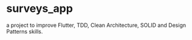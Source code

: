 # surveys_app

a project to improve Flutter, TDD, Clean Architecture, SOLID and Design Patterns skills.
